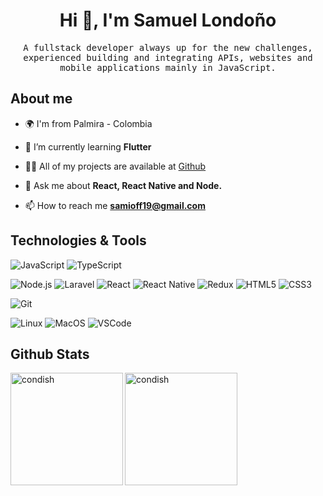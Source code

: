 <h1 align="center">Hi 👋, I'm Samuel Londoño</h1>
<samp>
  <p align="center">A fullstack developer always up for the new challenges, experienced building and integrating APIs, websites and mobile applications mainly in JavaScript.</p>
</samp>



## About me

- 🌍 I'm from Palmira - Colombia

- 🌱 I’m currently learning **Flutter**

- 👨‍💻 All of my projects are available at [Github](https://github.com/condish)

- 💬 Ask me about **React, React Native and Node.**

- 📫 How to reach me **samioff19@gmail.com**


## Technologies & Tools

<p align="left">

  ![JavaScript](https://img.shields.io/badge/Code-JavaScript-informational?style=flat&logo=javascript&logoColor=white&color=F08E48)
  ![TypeScript](https://img.shields.io/badge/Code-TypeScript-informational?style=flat&logoColor=white&color=F08E48&logo=typescript)

</p>
<p align="left">

  ![Node.js](https://img.shields.io/badge/Code-Node.js-informational?style=flat&logoColor=white&color=F08E48&logo=node.js)
  ![Laravel](https://img.shields.io/badge/Code-Laravel-informational?style=flat&logoColor=white&color=F08E48&logo=laravel)
  ![React](https://img.shields.io/badge/Code-React-informational?style=flat&logo=react&logoColor=white&color=F08E48)
  ![React Native](https://img.shields.io/badge/Code-React%20Native-informational?style=flat&logoColor=white&color=F08E48&logo=react)
  ![Redux](https://img.shields.io/badge/Code-Redux-informational?style=flat&logoColor=white&color=F08E48&logo=redux)
  ![HTML5](https://img.shields.io/badge/Code-HTML5-informational?style=flat&logoColor=white&color=F08E48&logo=HTML5)
  ![CSS3](https://img.shields.io/badge/Code-CSS3-informational?style=flat&logoColor=white&color=F08E48&logo=CSS3)

</p>
<p align="left">

  ![Git](https://img.shields.io/badge/Code-Git-informational?style=flat&logoColor=white&color=F08E48&logo=git)

</p>
<p align="left">

  ![Linux](https://img.shields.io/badge/OS-Linux-informational?style=flat&logo=linux&logoColor=white&color=F08E48)
  ![MacOS](https://img.shields.io/badge/OS-macOS-informational?style=flat&logo=apple&logoColor=white&color=F08E48)
  ![VSCode](https://img.shields.io/badge/Editor-VSCode-blue?style=flat&logo=visual-studio-code&logoColor=white&color=F08E48)

</p>

## Github Stats

<a href="https://github.com/condish" target="_blank">
  <img
    align="left"
    height="180em"
    alt="condish"
    src="https://github-readme-stats.vercel.app/api?username=condish&count_private=true&show_icons=true&title_color=F08E48&icon_color=00FFFF&text_color=B7CFF9&bg_color=1E1E1E&hide_border=true"
  />
  <img
    align="left"
    height="180em"
    alt="condish"
    src="https://github-readme-stats.vercel.app/api/top-langs/?username=condish&theme=buefy&title_color=F08E48&icon_color=00FFFF&text_color=B7CFF9&bg_color=1E1E1E&hide_border=true"
  />
</a>
